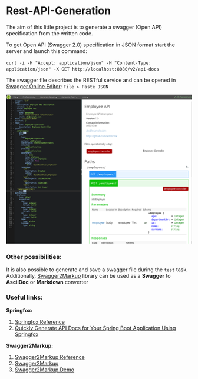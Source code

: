 # Rest-API-Generation

The aim of this little project is to generate a swagger (Open API) specification from the
written code.

To get Open API (Swagger 2.0) specification in JSON format start the server and launch this
command:

`curl -i -H "Accept: application/json" -H "Content-Type: application/json" -X GET http://localhost:8080/v2/api-docs`

The swagger file describes the RESTful service and can be opened in [Swagger Online Editor](http://editor.swagger.io/#!/): `File > Paste JSON`

![alt tag](https://github.com/antonchar/Rest-API-Generation/blob/master/swagger_editor.png)

### Other possibilities:

It is also possible to generate and save a swagger file during the `test` task.
Additionally, [Swagger2Markup](https://github.com/Swagger2Markup/swagger2markup) library
can be used as a **Swagger** to **AsciiDoc** or **Markdown** converter

### Useful links:

**Springfox:** 
1. [Springfox Reference](https://springfox.github.io/springfox/docs/current/)
2. [Quickly Generate API Docs for Your Spring Boot Application Using Springfox](http://fizzylogic.nl/2015/07/29/quickly-generate-api-docs-for-your-spring-boot-application-using-springfox/)

**Swagger2Markup:**
1. [Swagger2Markup Reference](http://swagger2markup.github.io/swagger2markup/1.3.1/)
2. [Swagger2Markup](https://github.com/Swagger2Markup/swagger2markup)
3. [Swagger2Markup Demo](https://github.com/Swagger2Markup/spring-swagger2markup-demo)
